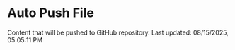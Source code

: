 # Auto Push File

Content that will be pushed to GitHub repository.
Last updated: 08/15/2025, 05:05:11 PM